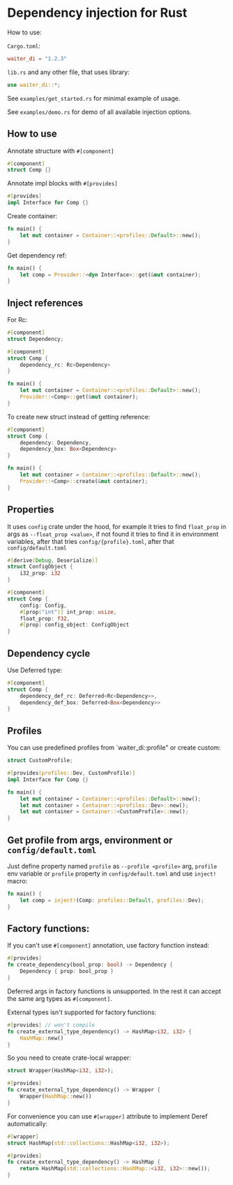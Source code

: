 # Dependency injection for Rust

How to use:

`Cargo.toml`:
```toml
waiter_di = "1.2.3"
```
`lib.rs` and any other file, that uses library:
```rust
use waiter_di::*;
```

See `examples/get_started.rs` for minimal example of usage.

See `examples/demo.rs` for demo of all available injection options.

## How to use

Annotate structure with `#[component]`

```rust
#[component]
struct Comp {}
```

Annotate impl blocks with `#[provides]`

```rust
#[provides]
impl Interface for Comp {}
```

Create container:

```rust
fn main() {
    let mut container = Container::<profiles::Default>::new();
}
```

Get dependency ref:

```rust
fn main() {
    let comp = Provider::<dyn Interface>::get(&mut container);
}
```

## Inject references

For Rc:

```rust
#[component]
struct Dependency;

#[component]
struct Comp {
    dependency_rc: Rc<Dependency>
}

fn main() {
    let mut container = Container::<profiles::Default>::new();
    Provider::<Comp>::get(&mut container);
}
```

To create new struct instead of getting reference:

```rust
#[component]
struct Comp {
    dependency: Dependency,
    dependency_box: Box<Dependency>
}

fn main() {
    let mut container = Container::<profiles::Default>::new();
    Provider::<Comp>::create(&mut container);
}
```

## Properties

It uses `config` crate under the hood, for example it tries to find `float_prop` 
in args as `--float_prop <value>`, if not found it tries to find it in environment variables, 
after that tries `config/{profile}.toml`, after that `config/default.toml`

```rust
#[derive(Debug, Deserialize)]
struct ConfigObject {
    i32_prop: i32
}

#[component]
struct Comp {
    config: Config,
    #[prop("int")] int_prop: usize,
    float_prop: f32,
    #[prop] config_object: ConfigObject
}
```

## Dependency cycle

Use Deferred type:

```rust
#[component]
struct Comp {
    dependency_def_rc: Deferred<Rc<Dependency>>,
    dependency_def_box: Deferred<Box<Dependency>>
}
```

## Profiles

You can use predefined profiles from `waiter_di::profile" or create custom:

```rust
struct CustomProfile;

#[provides(profiles::Dev, CustomProfile)]
impl Interface for Comp {}

fn main() {
    let mut container = Container::<profiles::Default>::new();
    let mut container = Container::<profiles::Dev>::new();
    let mut container = Container::<CustomProfile>::new();
}
```

## Get profile from args, environment or `config/default.toml`

Just define property named `profile` as `--profile <profile>` arg, `profile` env variable or 
`profile` property in `config/default.toml` and use `inject!` macro:

```rust
fn main() {
    let comp = inject!(Comp: profiles::Default, profiles::Dev);
}
```

## Factory functions:

If you can't use `#[component]` annotation, use factory function instead:

```rust
#[provides]
fn create_dependency(bool_prop: bool) -> Dependency {
    Dependency { prop: bool_prop }
}
```

Deferred args in factory functions is unsupported. In the rest it can accept 
the same arg types as `#[component]`.

External types isn't supported for factory functions:

```rust
#[provides] // won't compile
fn create_external_type_dependency() -> HashMap<i32, i32> {
    HashMap::new()
}
```

So you need to create crate-local wrapper:

```rust
struct Wrapper(HashMap<i32, i32>);

#[provides]
fn create_external_type_dependency() -> Wrapper {
    Wrapper(HashMap::new())
}
```

For convenience you can use `#[wrapper]` attribute to implement Deref automatically:

```rust
#[wrapper]
struct HashMap(std::collections::HashMap<i32, i32>);

#[provides]
fn create_external_type_dependency() -> HashMap {
    return HashMap(std::collections::HashMap::<i32, i32>::new());
}
```